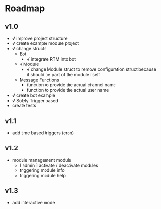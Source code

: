 # Roadmap
## v1.0
- √ improve project structure
- √ create example module project
- √ change structs
    - Bot
        - √ integrate RTM into bot
    - √ Module
        - √ change Module struct to remove configuration struct because it should be part of the module itself
    - Message Functions
        - function to provide the actual channel name
        - function to provide the actual user name
- √ create bot example
- √ Solely Trigger based
- create tests

## v1.1
- add time based triggers (cron)

## v1.2
- module management module
    - [ admin ] activate / deactivate modules
    - triggering module info
    - triggering module help

## v1.3
- add interactive mode